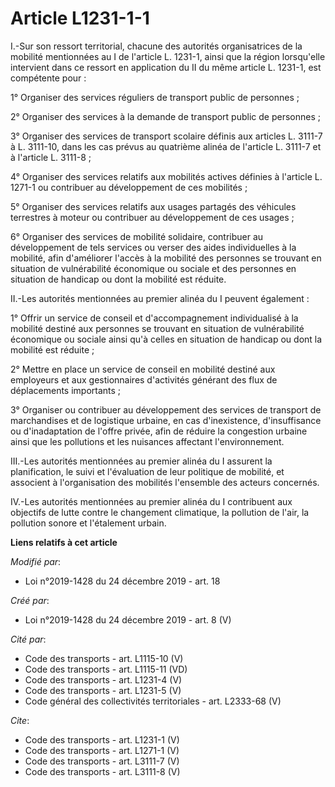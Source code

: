 # Article L1231-1-1

I.-Sur son ressort territorial, chacune des autorités organisatrices de la mobilité mentionnées au I de l'article L. 1231-1,
ainsi que la région lorsqu'elle intervient dans ce ressort en application du II du même article L. 1231-1, est compétente
pour : 

1° Organiser des services réguliers de transport public de personnes ; 

2° Organiser des services à la demande de transport public de personnes ; 

3° Organiser des services de transport scolaire définis aux articles L. 3111-7 à L. 3111-10, dans les cas prévus au quatrième
alinéa de l'article L. 3111-7 et à l'article L. 3111-8 ; 

4° Organiser des services relatifs aux mobilités actives définies à l'article L. 1271-1 ou contribuer au développement de ces
mobilités ; 

5° Organiser des services relatifs aux usages partagés des véhicules terrestres à moteur ou contribuer au développement de
ces usages ; 

6° Organiser des services de mobilité solidaire, contribuer au développement de tels services ou verser des aides
individuelles à la mobilité, afin d'améliorer l'accès à la mobilité des personnes se trouvant en situation de vulnérabilité
économique ou sociale et des personnes en situation de handicap ou dont la mobilité est réduite. 

II.-Les autorités mentionnées au premier alinéa du I peuvent également : 

1° Offrir un service de conseil et d'accompagnement individualisé à la mobilité destiné aux personnes se trouvant en
situation de vulnérabilité économique ou sociale ainsi qu'à celles en situation de handicap ou dont la mobilité est
réduite ; 

2° Mettre en place un service de conseil en mobilité destiné aux employeurs et aux gestionnaires d'activités générant des
flux de déplacements importants ; 

3° Organiser ou contribuer au développement des services de transport de marchandises et de logistique urbaine, en cas
d'inexistence, d'insuffisance ou d'inadaptation de l'offre privée, afin de réduire la congestion urbaine ainsi que les
pollutions et les nuisances affectant l'environnement. 

III.-Les autorités mentionnées au premier alinéa du I assurent la planification, le suivi et l'évaluation de leur politique
de mobilité, et associent à l'organisation des mobilités l'ensemble des acteurs concernés. 

IV.-Les autorités mentionnées au premier alinéa du I contribuent aux objectifs de lutte contre le changement climatique, la
pollution de l'air, la pollution sonore et l'étalement urbain.

**Liens relatifs à cet article**

_Modifié par_:

  - Loi n°2019-1428 du 24 décembre 2019 - art. 18

_Créé par_:

  - Loi n°2019-1428 du 24 décembre 2019 - art. 8 (V)

_Cité par_:

  - Code des transports - art. L1115-10 (V)
  - Code des transports - art. L1115-11 (VD)
  - Code des transports - art. L1231-4 (V)
  - Code des transports - art. L1231-5 (V)
  - Code général des collectivités territoriales - art. L2333-68 (V)

_Cite_:

  - Code des transports - art. L1231-1 (V)
  - Code des transports - art. L1271-1 (V)
  - Code des transports - art. L3111-7 (V)
  - Code des transports - art. L3111-8 (V)
